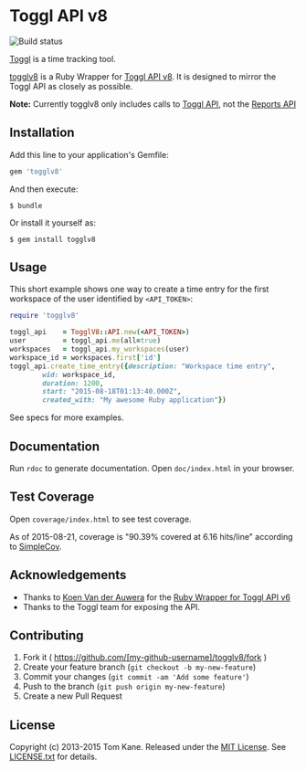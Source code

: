 # Toggl API v8

![Build status](https://api.travis-ci.org/kanet77/togglv8.svg "Build Status")

[Toggl](http://www.toggl.com) is a time tracking tool.

[togglv8](/) is a Ruby Wrapper for [Toggl API v8](https://github.com/toggl/toggl_api_docs). It is designed to mirror the Toggl API as closely as possible.

**Note:** Currently togglv8 only includes calls to [Toggl API](https://github.com/toggl/toggl_api_docs/blob/master/toggl_api.md), not the [Reports API](https://github.com/toggl/toggl_api_docs/blob/master/reports.md)

## Installation

Add this line to your application's Gemfile:

```ruby
gem 'togglv8'
```

And then execute:

    $ bundle

Or install it yourself as:

    $ gem install togglv8

## Usage

This short example shows one way to create a time entry for the first workspace of the user identified by `<API_TOKEN>`:

```ruby
require 'togglv8'

toggl_api    = TogglV8::API.new(<API_TOKEN>)
user         = toggl_api.me(all=true)
workspaces   = toggl_api.my_workspaces(user)
workspace_id = workspaces.first['id']
toggl_api.create_time_entry({description: "Workspace time entry",
        wid: workspace_id,
        duration: 1200,
        start: "2015-08-18T01:13:40.000Z",
        created_with: "My awesome Ruby application"})
```

See specs for more examples.

## Documentation

Run `rdoc` to generate documentation. Open `doc/index.html` in your browser.

## Test Coverage

Open `coverage/index.html` to see test coverage.

As of 2015-08-21, coverage is "90.39% covered at 6.16 hits/line" according to [SimpleCov](https://rubygems.org/gems/simplecov).

## Acknowledgements

- Thanks to [Koen Van der Auwera](https://github.com/atog) for the [Ruby Wrapper for Toggl API v6](https://github.com/atog/toggl)
- Thanks to the Toggl team for exposing the API.

## Contributing

1. Fork it ( https://github.com/[my-github-username]/togglv8/fork )
2. Create your feature branch (`git checkout -b my-new-feature`)
3. Commit your changes (`git commit -am 'Add some feature'`)
4. Push to the branch (`git push origin my-new-feature`)
5. Create a new Pull Request

## License

Copyright (c) 2013-2015 Tom Kane. Released under the [MIT License](http://opensource.org/licenses/mit-license.php). See [LICENSE.txt](LICENSE.txt) for details.